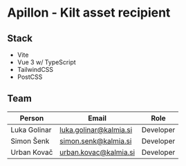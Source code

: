 # Apillon - Kilt asset recipient

## Stack

- Vite
- Vue 3 w/ TypeScript
- TailwindCSS
- PostCSS

## Team

| Person       | Email                  | Role      |
| ------------ | ---------------------- | --------- |
| Luka Golinar | luka.golinar@kalmia.si | Developer |
| Simon Šenk   | simon.senk@kalmia.si   | Developer |
| Urban Kovač  | urban.kovac@kalmia.si  | Developer |
